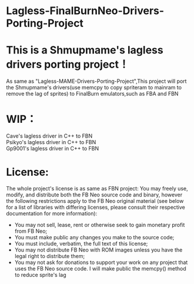 # Lagless-FinalBurnNeo-Drivers-Porting-Project
# This is a Shmupmame's lagless drivers porting project！
As same as "Lagless-MAME-Drivers-Porting-Project",This project will port the Shmupmame's drivers(use memcpy to copy spriteram to mainram to remove the lag of sprites) to FinalBurn emulators,such as FBA and FBN
# WIP：
Cave's lagless driver in C++ to FBN  
Psikyo's lagless driver in C++ to FBN  
Gp9001's lagless driver in C++ to FBN  
# License:
The whole project's license is as same as FBN project:
You may freely use, modify, and distribute both the FB Neo source code and binary, however the following restrictions apply to the FB Neo original material (see below for a list of libraries with differing licenses, please consult their respective documentation for more information):

 - You may not sell, lease, rent or otherwise seek to gain monetary profit from FB Neo;
 - You must make public any changes you make to the source code;
 - You must include, verbatim, the full text of this license;
 - You may not distribute FB Neo with ROM images unless you have the legal right to distribute them;
 - You may not ask for donations to support your work on any project that uses the FB Neo source code.
I will make public the memcpy() method to reduce sprite's lag

